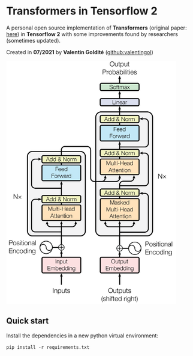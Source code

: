 # Transformers in Tensorflow 2

A personal open source implementation of **Transformers** (original paper: [here](https://arxiv.org/pdf/1706.03762.pdf)) in **Tensorflow 2**  with some improvements found by researchers (sometimes updated).

Created in **07/2021** by **Valentin Goldité** ([github:valentingol](https://github.com/valentingol))

![alt text](readmedocs/transformer.png)

## Quick start

Install the dependencies in a new python virtual environment:

```.
pip install -r requirements.txt
```
